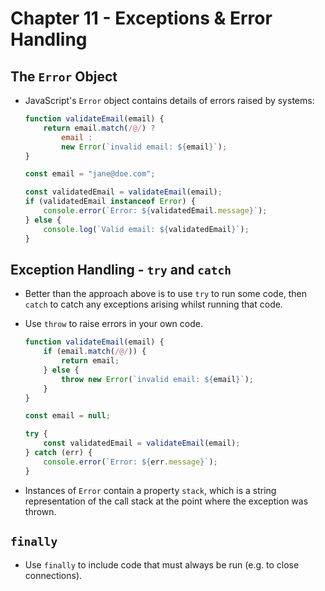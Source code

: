 # Chapter 11 - Exceptions & Error Handling

## The `Error` Object

- JavaScript's `Error` object contains details of errors raised by systems:

    ```javascript
    function validateEmail(email) {
        return email.match(/@/) ?
            email :
            new Error(`invalid email: ${email}`);
    }

    const email = "jane@doe.com";

    const validatedEmail = validateEmail(email);
    if (validatedEmail instanceof Error) {
        console.error(`Error: ${validatedEmail.message}`);
    } else {
        console.log(`Valid email: ${validatedEmail}`);
    }
    ```


## Exception Handling - `try` and `catch`

- Better than the approach above is to use `try` to run some code, then `catch` to catch any exceptions arising whilst running that code.

- Use `throw` to raise errors in your own code.

    ```javascript
    function validateEmail(email) {
        if (email.match(/@/)) {
            return email;
        } else {
            throw new Error(`invalid email: ${email}`);
        }
    }

    const email = null;

    try {
        const validatedEmail = validateEmail(email);
    } catch (err) {
        console.error(`Error: ${err.message}`);
    }
    ```

- Instances of `Error` contain a property `stack`, which is a string representation of the call stack at the point where the exception was thrown.


## `finally`

- Use `finally` to include code that must always be run (e.g. to close connections).
